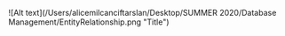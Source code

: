 ![Alt text](/Users/alicemilcanciftarslan/Desktop/SUMMER 2020/Database Management/EntityRelationship.png "Title")


